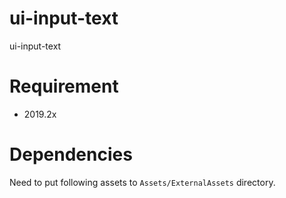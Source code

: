 # ui-input-text

ui-input-text

# Requirement

 - 2019.2x

# Dependencies

Need to put following assets to `Assets/ExternalAssets` directory.
